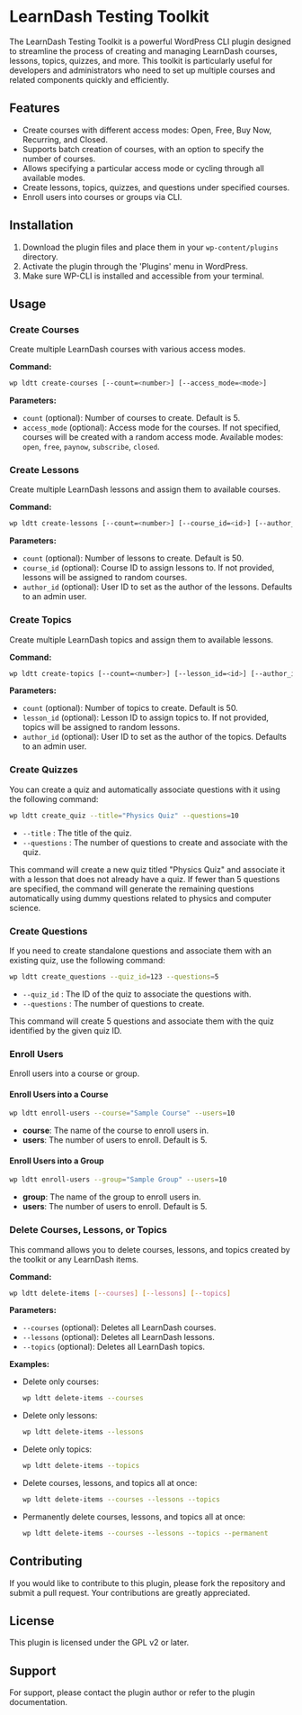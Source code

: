 # LearnDash Testing Toolkit

The LearnDash Testing Toolkit is a powerful WordPress CLI plugin designed to streamline the process of creating and managing LearnDash courses, lessons, topics, quizzes, and more. This toolkit is particularly useful for developers and administrators who need to set up multiple courses and related components quickly and efficiently.

## Features

- Create courses with different access modes: Open, Free, Buy Now, Recurring, and Closed.
- Supports batch creation of courses, with an option to specify the number of courses.
- Allows specifying a particular access mode or cycling through all available modes.
- Create lessons, topics, quizzes, and questions under specified courses.
- Enroll users into courses or groups via CLI.

## Installation

1. Download the plugin files and place them in your `wp-content/plugins` directory.
2. Activate the plugin through the 'Plugins' menu in WordPress.
3. Make sure WP-CLI is installed and accessible from your terminal.

## Usage

### Create Courses

Create multiple LearnDash courses with various access modes.

**Command:**

```bash
wp ldtt create-courses [--count=<number>] [--access_mode=<mode>]
```

**Parameters:**

- `count` (optional): Number of courses to create. Default is 5.
- `access_mode` (optional): Access mode for the courses. If not specified, courses will be created with a random access mode. Available modes: `open`, `free`, `paynow`, `subscribe`, `closed`.

### Create Lessons

Create multiple LearnDash lessons and assign them to available courses.

**Command:**

```bash
wp ldtt create-lessons [--count=<number>] [--course_id=<id>] [--author_id=<id>]
```

**Parameters:**

- `count` (optional): Number of lessons to create. Default is 50.
- `course_id` (optional): Course ID to assign lessons to. If not provided, lessons will be assigned to random courses.
- `author_id` (optional): User ID to set as the author of the lessons. Defaults to an admin user.

### Create Topics

Create multiple LearnDash topics and assign them to available lessons.

**Command:**

```bash
wp ldtt create-topics [--count=<number>] [--lesson_id=<id>] [--author_id=<id>]
```

**Parameters:**

- `count` (optional): Number of topics to create. Default is 50.
- `lesson_id` (optional): Lesson ID to assign topics to. If not provided, topics will be assigned to random lessons.
- `author_id` (optional): User ID to set as the author of the topics. Defaults to an admin user.

### Create Quizzes

You can create a quiz and automatically associate questions with it using the following command:

```bash
wp ldtt create_quiz --title="Physics Quiz" --questions=10
```

- `--title` : The title of the quiz.
- `--questions` : The number of questions to create and associate with the quiz.

This command will create a new quiz titled "Physics Quiz" and associate it with a lesson that does not already have a quiz. If fewer than 5 questions are specified, the command will generate the remaining questions automatically using dummy questions related to physics and computer science.

### Create Questions

If you need to create standalone questions and associate them with an existing quiz, use the following command:

```bash
wp ldtt create_questions --quiz_id=123 --questions=5
```

- `--quiz_id` : The ID of the quiz to associate the questions with.
- `--questions` : The number of questions to create.

This command will create 5 questions and associate them with the quiz identified by the given quiz ID.

### Enroll Users

Enroll users into a course or group.

#### Enroll Users into a Course

```bash
wp ldtt enroll-users --course="Sample Course" --users=10
```

- **course**: The name of the course to enroll users in.
- **users**: The number of users to enroll. Default is 5.

#### Enroll Users into a Group

```bash
wp ldtt enroll-users --group="Sample Group" --users=10
```

- **group**: The name of the group to enroll users in.
- **users**: The number of users to enroll. Default is 5.

### Delete Courses, Lessons, or Topics

This command allows you to delete courses, lessons, and topics created by the toolkit or any LearnDash items.

**Command:**

```bash
wp ldtt delete-items [--courses] [--lessons] [--topics]
```

**Parameters:**

- `--courses` (optional): Deletes all LearnDash courses.
- `--lessons` (optional): Deletes all LearnDash lessons.
- `--topics` (optional): Deletes all LearnDash topics.

**Examples:**

- Delete only courses:

  ```bash
  wp ldtt delete-items --courses
  ```

- Delete only lessons:

  ```bash
  wp ldtt delete-items --lessons
  ```

- Delete only topics:

  ```bash
  wp ldtt delete-items --topics
  ```

- Delete courses, lessons, and topics all at once:
  ```bash
  wp ldtt delete-items --courses --lessons --topics
  ```
- Permanently delete courses, lessons, and topics all at once:
  ```bash
  wp ldtt delete-items --courses --lessons --topics --permanent
  ```

## Contributing

If you would like to contribute to this plugin, please fork the repository and submit a pull request. Your contributions are greatly appreciated.

## License

This plugin is licensed under the GPL v2 or later.

## Support

For support, please contact the plugin author or refer to the plugin documentation.
